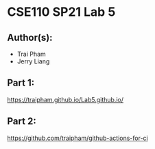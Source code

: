 # CSE110 SP21 Lab 5

## Author(s):
- Trai Pham
- Jerry Liang

## Part 1:

https://traipham.github.io/Lab5.github.io/

## Part 2:

https://github.com/traipham/github-actions-for-ci
